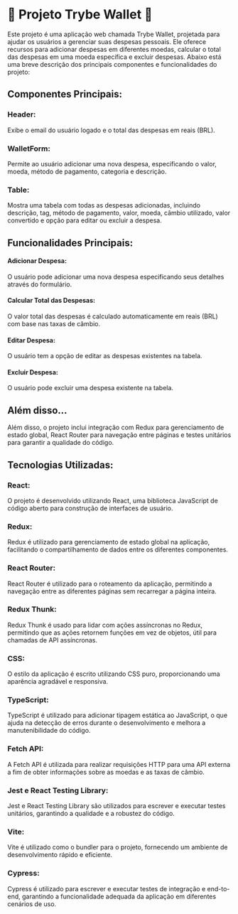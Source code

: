 # :construction: Projeto Trybe Wallet :construction:
Este projeto é uma aplicação web chamada Trybe Wallet, projetada para ajudar os usuários a gerenciar suas despesas pessoais. Ele oferece recursos para adicionar despesas em diferentes moedas, calcular o total das despesas em uma moeda específica e excluir despesas. Abaixo está uma breve descrição dos principais componentes e funcionalidades do projeto:

## Componentes Principais:
### Header: 
Exibe o email do usuário logado e o total das despesas em reais (BRL).
### WalletForm: 
Permite ao usuário adicionar uma nova despesa, especificando o valor, moeda, método de pagamento, categoria e descrição.
### Table: 
Mostra uma tabela com todas as despesas adicionadas, incluindo descrição, tag, método de pagamento, valor, moeda, câmbio utilizado, valor convertido e opção para editar ou excluir a despesa.
## Funcionalidades Principais:
#### Adicionar Despesa: 
O usuário pode adicionar uma nova despesa especificando seus detalhes através do formulário.
#### Calcular Total das Despesas: 
O valor total das despesas é calculado automaticamente em reais (BRL) com base nas taxas de câmbio.
#### Editar Despesa: 
O usuário tem a opção de editar as despesas existentes na tabela.
#### Excluir Despesa: 
O usuário pode excluir uma despesa existente na tabela.

## Além disso...
Além disso, o projeto inclui integração com Redux para gerenciamento de estado global, React Router para navegação entre páginas e testes unitários para garantir a qualidade do código.

## Tecnologias Utilizadas:
### React: 
O projeto é desenvolvido utilizando React, uma biblioteca JavaScript de código aberto para construção de interfaces de usuário.

### Redux: 
Redux é utilizado para gerenciamento de estado global na aplicação, facilitando o compartilhamento de dados entre os diferentes componentes.

### React Router: 
React Router é utilizado para o roteamento da aplicação, permitindo a navegação entre as diferentes páginas sem recarregar a página inteira.

### Redux Thunk: 
Redux Thunk é usado para lidar com ações assíncronas no Redux, permitindo que as ações retornem funções em vez de objetos, útil para chamadas de API assíncronas.

### CSS: 
O estilo da aplicação é escrito utilizando CSS puro, proporcionando uma aparência agradável e responsiva.

### TypeScript: 
TypeScript é utilizado para adicionar tipagem estática ao JavaScript, o que ajuda na detecção de erros durante o desenvolvimento e melhora a manutenibilidade do código.

### Fetch API: 
A Fetch API é utilizada para realizar requisições HTTP para uma API externa a fim de obter informações sobre as moedas e as taxas de câmbio.

### Jest e React Testing Library: 
Jest e React Testing Library são utilizados para escrever e executar testes unitários, garantindo a qualidade e a robustez do código.

### Vite: 
Vite é utilizado como o bundler para o projeto, fornecendo um ambiente de desenvolvimento rápido e eficiente.

### Cypress: 
Cypress é utilizado para escrever e executar testes de integração e end-to-end, garantindo a funcionalidade adequada da aplicação em diferentes cenários de uso.